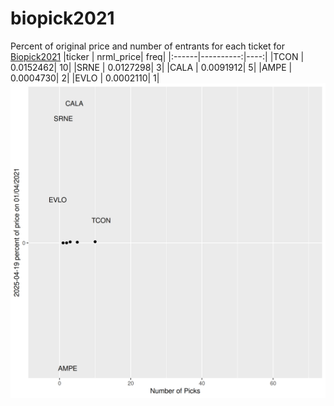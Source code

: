 # biopick2021
Percent of original price and number of entrants for each ticket for [Biopick2021](https://twitter.com/hashtag/Biopick2021)
|ticker | nrml_price| freq|
|:------|----------:|----:|
|TCON   |  0.0152462|   10|
|SRNE   |  0.0127298|    3|
|CALA   |  0.0091912|    5|
|AMPE   |  0.0004730|    2|
|EVLO   |  0.0002110|    1|
![retvspicks](biopicks.png?raw=true)
